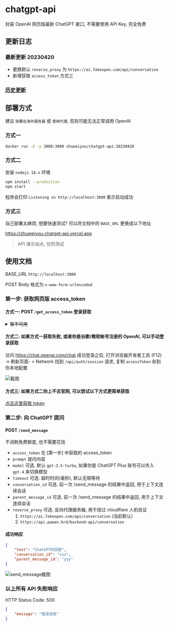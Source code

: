 # chatgpt-api

封装 OpenAI 网页版最新 ChatGPT 接口, 不需要使用 API Key, 完全免费

## 更新日志

### 最新更新 20230420

- 更换默认 `reverse_proxy` 为 `https://ai.fakeopen.com/api/conversation`
- 新增获取 `access_token` 方式三

### [历史更新](https://github.com/zhuweiyou/chatgpt-api/releases)

## 部署方式

建议 `部署在海外服务器` 或 `使用代理`, 否则可能无法正常调用 OpenAI

### 方式一

```bash
docker run -d -p 3000:3000 zhuweiyou/chatgpt-api:20230420
```

### 方式二

安装 `nodejs 18.x` 环境

```bash
npm install --production
npm start
```

程序会打印 `Listening on http://localhost:3000` 表示启动成功

### 方式三

自己部署太麻烦, 想要快速测试? 可以将文档中的 `BASE_URL` 更换成以下地址

<https://zhuweiyou-chatgpt-api.vercel.app>

> API 演示站点, 仅供测试

## 使用文档

BASE_URL `http://localhost:3000`

POST Body 格式为 `x-www-form-urlencoded`

### 第一步: 获取网页版 access_token

#### 方式一: POST `/get_access_token` 登录获取

<details>
  <summary><del>暂不可用</del></summary>

-   `email` OpenAI 帐号 (不支持谷歌/微软授权登录)
-   `password` OpenAI 密码

响应

```json
{
    "access_token": "token内容",
    "expires": "过期时间"
}
```

![get_access_token截图](https://user-images.githubusercontent.com/8413791/230726142-7bc08fad-a46b-497b-be57-1ca4cd57e4f8.png)

> 获取成功之后建议缓存本地, 不用每次都调用获取
</details>

#### 方式二: 如果方式一获取失败, 或者你是谷歌/微软帐号注册的 OpenAI, 可以手动登录获取

访问 <https://chat.openai.com/chat> 成功登录之后, 打开浏览器开发者工具 (F12) -> 刷新页面- > Network
找到 `/api/auth/session` 请求, 复制 `accessToken` 存到你本地配置

![截图](https://user-images.githubusercontent.com/8413791/225305658-188ec53c-c3ee-4ec6-9306-9ff9ce2c94af.png)

#### 方式三: 如果方式二你上不去官网, 可以尝试以下方式更简单获取

[点击这里获取 token](https://ai.fakeopen.com/auth)

### 第二步: 向 ChatGPT 提问

#### POST `/send_message`

不消耗免费额度, 也不需要花钱

-   `access_token` 在 [第一步] 中获取的 access_token
-   `prompt` 提问内容
-   `model` 可选. 默认 `gpt-3.5-turbo`, 如果你是 ChatGPT Plus 账号可以传入 `gpt-4` 来切换模型
-   `timeout` 可选. 超时时间(毫秒), 默认无限等待
-   `conversation_id` 可选. 前一次 /send_message 的结果中返回, 用于上下文连续会话
-   `parent_message_id` 可选. 前一次 /send_message 的结果中返回, 用于上下文连续会话
-   `reverse_proxy` 可选. 反向代理服务器, 用于绕过 cloudflare 人机验证
    1. `https://ai.fakeopen.com/api/conversation` (当前默认)
    2. `https://api.pawan.krd/backend-api/conversation`

#### 成功响应

```json
{
    "text": "ChatGPT的回答",
    "conversation_id": "xxx",
    "parent_message_id": "yyy"
}
```

![send_message截图](https://user-images.githubusercontent.com/8413791/226363534-5c856f41-1acb-4615-bcbd-b169d3f294e1.png)

### 以上所有 API 失败响应

HTTP Status Code: 500

```json
{
    "message": "错误消息"
}
```
